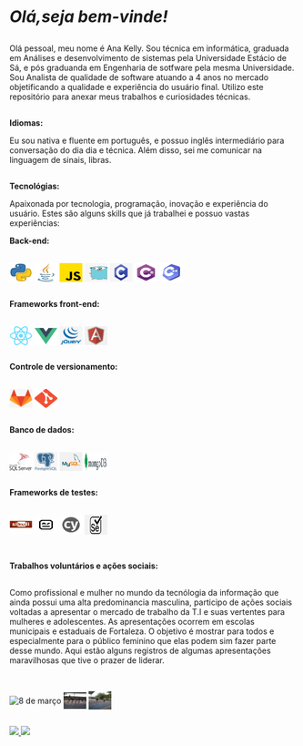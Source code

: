 # **_Olá,seja bem-vinde!_**


   ##
  Olá pessoal, meu nome é Ana Kelly. Sou técnica em informática, graduada em Análises e desenvolvimento de sistemas pela Universidade Estácio de Sá, e pós graduanda em Engenharia de sotfware pela mesma Universidade. Sou Analista de qualidade de software atuando a 4 anos no mercado objetificando a qualidade e experiência do usuário final. Utilizo este repositório para anexar meus trabalhos e curiosidades técnicas. 
 
##
**Idiomas:**

  Eu sou nativa e fluente em português, e possuo inglês intermediário para conversação do dia dia e técnica. Além disso, sei me comunicar na linguagem de sinais, libras. 

   ##

**Tecnológias:**

  Apaixonada por tecnologia, programação, inovação e experiência do usuário. Estes são alguns skills que já trabalhei e possuo vastas experiências:

  **Back-end:**
  
<div style="display: inline_block"><br>

<img align="center" alt="python" height="33" width="40"  src="images/python.png"/>
<img align="center" alt="java" height="33" width="40" src="images/java.png"/>
<img align="center" alt="javascript" height="33" width="40" src="images/javascript.png"/>
<img align="center" alt="GO" height="33" width="40" src="images/Go.png"/>
<img align="center" alt="c" height="33" width="40" src="images/c.jpg"/>
<img align="center" alt="c#" height="33" width="40" src="images/c2.png"/>
<img align="center" alt="c++" height="33" width="40" src="images/c++.webp"/>
</div>

##

**Frameworks front-end:**
<div style="display: inline_block"><br>
<img align="center" alt="react" height="33" width="40"  src="images/react.png"/>
<img align="center" alt="vuejs" height="33" width="40" src="images/vuejs.png"/>
<img align="center" alt="jquery" height="33" width="40" src="images/jquery.png"/>
<img align="center" alt="angular" height="33" width="40" src="images/angular.png"/> 
</div>

##

**Controle de versionamento:**

<div style="display: inline_block"><br>

<img align="center" alt="gitlab" height="33" width="40"  src="images/gitlab.png">
<img align="center" alt="git" height="33" width="40"  src="images/git.png">
</div>

##

 **Banco de dados:**
<div style="display: inline_block"><br>

<img align="center" alt="sqlserver" height="33" width="40"  src="images/sqlserver.svg">
<img align="center" alt="postgree" height="33" width="40"  src="images/postgree.png">
<img align="center" alt="mysql" height="33" width="40"  src="images/mysql.png">
<img align="center" alt="MongoDB" height="33" width="40"  src="images/MongoDB.png">
 </div>

 ##

  **Frameworks de testes:**
  
  <div style="display: inline_block"><br>
  <img align="center" alt="sikuli" height="32" width="40" src="images/sikuli.png">
  <img align="center" alt="Robotframework" height="29" width="40" src="images/Robotframework.png">
  <img align="center" alt="cypress" height="35" width="40" src="images/cypress.png">
  <img align="center" alt="selenium" height="35" width="40" src="images/selenium.png">
  </div>
  <br>


   ##

  **Trabalhos voluntários e ações sociais:**
  ##

  Como profissional e mulher no mundo da tecnólogia da informação que ainda possui uma alta predominancia masculina, participo de ações sociais voltadas a apresentar o mercado de trabalho da T.I e suas vertentes para mulheres e adolescentes. As apresentações ocorrem em escolas municipais e estaduais de Fortaleza. O objetivo é mostrar para todos e especialmente para o público feminino que elas podem sim fazer parte desse mundo.
  Aqui estão alguns registros de algumas apresentações maravilhosas que tive o prazer de liderar.
##
  <div style="display: inline_block"><br>

  <img align="center" alt="8 de março" height="32" width="40" src="images/8 de março.jpg">
  <img align="center" alt="apresentação" height="29" width="40" src="images/apresentação.jpg">
  <img align="center" alt="apresentação2" height="32" width="40" src="images/apresentação2.jpg">

  </div>


##

<div> 
  <a href = "mailto:kellyholanda59@gmail.com"><img src="https://img.shields.io/badge/Gmail-D14836?style=for-the-badge&logo=gmail&logoColor=white" target="_blank">   </a>
  <a href="https://www.linkedin.com/in/ana-kelly-holanda-2220a418b/" target="_blank"><img src="https://img.shields.io/badge/LinkedIn-0077B5?style=for-the-badge&logo=linkedin&logoColor=white" target="_blank"></a>
</div>
